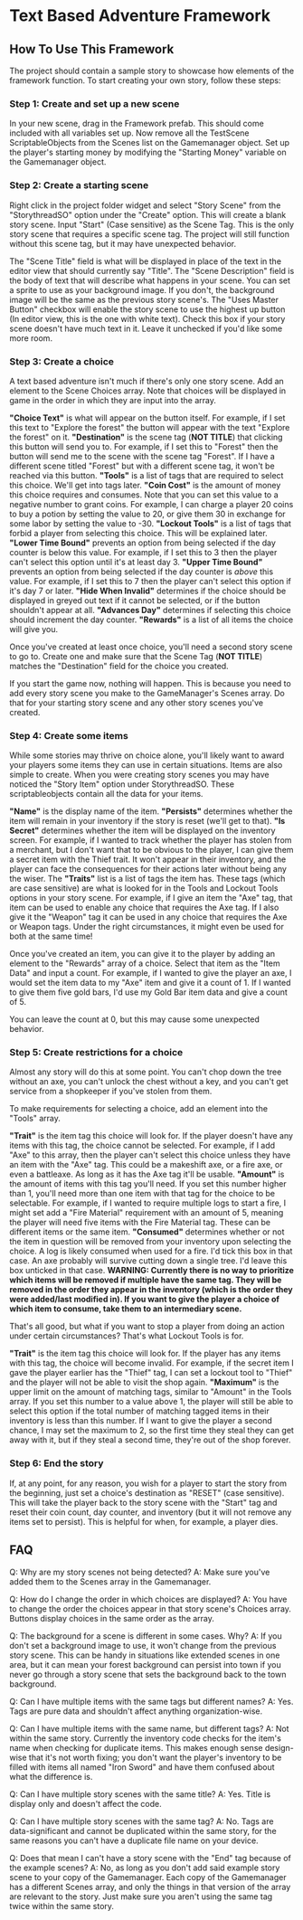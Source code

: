 # Text Based Adventure Framework
## How To Use This Framework
The project should contain a sample story to showcase how elements of the framework function. To start creating your own story, follow these steps:

### Step 1: Create and set up a new scene
In your new scene, drag in the Framework prefab. This should come included with all variables set up. Now remove all the TestScene ScriptableObjects from the Scenes list on the Gamemanager object. Set up the player's starting money by modifying the "Starting Money" variable on the Gamemanager object.

### Step 2: Create a starting scene
Right click in the project folder widget and select "Story Scene" from the "StorythreadSO" option under the "Create" option. This will create a blank story scene. Input "Start" (Case sensitive) as the Scene Tag. This is the only story scene that requires a specific scene tag. The project will still function without this scene tag, but it may have unexpected behavior.

The "Scene Title" field is what will be displayed in place of the text in the editor view that should currently say "Title".
The "Scene Description" field is the body of text that will describe what happens in your scene.
You can set a sprite to use as your background image. If you don't, the background image will be the same as the previous story scene's.
The "Uses Master Button" checkbox will enable the story scene to use the highest up button (In editor view, this is the one with white text). Check this box if your story scene doesn't have much text in it. Leave it unchecked if you'd like some more room.

### Step 3: Create a choice
A text based adventure isn't much if there's only one story scene. Add an element to the Scene Choices array. Note that choices will be displayed in game in the order in which they are input into the array.

**"Choice Text"** is what will appear on the button itself. For example, if I set this text to "Explore the forest" the button will appear with the text "Explore the forest" on it.
**"Destination"** is the scene tag (**NOT TITLE**) that clicking this button will send you to. For example, if I set this to "Forest" then the button will send me to the scene with the scene tag "Forest". If I have a different scene titled "Forest" but with a different scene tag, it won't be reached via this button.
**"Tools"** is a list of tags that are required to select this choice. We'll get into tags later.
**"Coin Cost"** is the amount of money this choice requires and consumes. Note that you can set this value to a negative number to grant coins. For example, I can charge a player 20 coins to buy a potion by setting the value to 20, or give them 30 in exchange for some labor by setting the value to -30.
**"Lockout Tools"** is a list of tags that forbid a player from selecting this choice. This will be explained later.
**"Lower Time Bound"** prevents an option from being selected if the day counter is below this value. For example, if I set this to 3 then the player can't select this option until it's at least day 3.
**"Upper Time Bound"** prevents an option from being selected if the day counter is *above* this value. For example, if I set this to 7 then the player can't select this option if it's day 7 or later.
**"Hide When Invalid"** determines if the choice should be displayed in greyed out text if it cannot be selected, or if the button shouldn't appear at all.
**"Advances Day"** determines if selecting this choice should increment the day counter.
**"Rewards"** is a list of all items the choice will give you.

Once you've created at least once choice, you'll need a second story scene to go to. Create one and make sure that the Scene Tag (**NOT TITLE**) matches the "Destination" field for the choice you created.

If you start the game now, nothing will happen. This is because you need to add every story scene you make to the GameManager's Scenes array. Do that for your starting story scene and any other story scenes you've created.

### Step 4: Create some items
While some stories may thrive on choice alone, you'll likely want to award your players some items they can use in certain situations. Items are also simple to create. When you were creating story scenes you may have noticed the "Story Item" option under StorythreadSO. These scriptableobjects contain all the data for your items.

**"Name"** is the display name of the item.
**"Persists"** determines whether the item will remain in your inventory if the story is reset (we'll get to that).
**"Is Secret"** determines whether the item will be displayed on the inventory screen. For example, if I wanted to track whether the player has stolen from a merchant, but I don't want that to be obvious to the player, I can give them a secret item with the Thief trait. It won't appear in their inventory, and the player can face the consequences for their actions later without being any the wiser.
The **"Traits"** list is a list of tags the item has. These tags (which are case sensitive) are what is looked for in the Tools and Lockout Tools options in your story scene. For example, if I give an item the "Axe" tag, that item can be used to enable any choice that requires the Axe tag. If I also give it the "Weapon" tag it can be used in any choice that requires the Axe or Weapon tags. Under the right circumstances, it might even be used for both at the same time!

Once you've created an item, you can give it to the player by adding an element to the "Rewards" array of a choice. Select that item as the "Item Data" and input a count. For example, if I wanted to give the player an axe, I would set the item data to my "Axe" item and give it a count of 1. If I wanted to give them five gold bars, I'd use my Gold Bar item data and give a count of 5.

You can leave the count at 0, but this may cause some unexpected behavior.

### Step 5: Create restrictions for a choice
Almost any story will do this at some point. You can't chop down the tree without an axe, you can't unlock the chest without a key, and you can't get service from a shopkeeper if you've stolen from them.

To make requirements for selecting a choice, add an element into the "Tools" array.

**"Trait"** is the item tag this choice will look for. If the player doesn't have any items with this tag, the choice cannot be selected. For example, if I add "Axe" to this array, then the player can't select this choice unless they have an item with the "Axe" tag. This could be a makeshift axe, or a fire axe, or even a battleaxe. As long as it has the Axe tag it'll be usable.
**"Amount"** is the amount of items with this tag you'll need. If you set this number higher than 1, you'll need more than one item with that tag for the choice to be selectable. For example, if I wanted to require multiple logs to start a fire, I might set add a "Fire Material" requirement with an amount of 5, meaning the player will need five items with the Fire Material tag. These can be different items or the same item.
**"Consumed"** determines whether or not the item in question will be removed from your inventory upon selecting the choice. A log is likely consumed when used for a fire. I'd tick this box in that case. An axe probably will survive cutting down a single tree. I'd leave this box unticked in that case.
**WARNING: Currently there is no way to prioritize which items will be removed if multiple have the same tag. They will be removed in the order they appear in the inventory (which is the order they were added/last modified in). If you want to give the player a choice of which item to consume, take them to an intermediary scene.**

That's all good, but what if you want to stop a player from doing an action under certain circumstances? That's what Lockout Tools is for.

**"Trait"** is the item tag this choice will look for. If the player has any items with this tag, the choice will become invalid. For example, if the secret item I gave the player earlier has the "Thief" tag, I can set a lockout tool to "Thief" and the player will not be able to visit the shop again.
**"Maximum"** is the upper limit on the amount of matching tags, similar to "Amount" in the Tools array. If you set this number to a value above 1, the player will still be able to select this option if the total number of matching tagged items in their inventory is less than this number. If I want to give the player a second chance, I may set the maximum to 2, so the first time they steal they can get away with it, but if they steal a second time, they're out of the shop forever.

### Step 6: End the story
If, at any point, for any reason, you wish for a player to start the story from the beginning, just set a choice's destination as "RESET" (case sensitive). This will take the player back to the story scene with the "Start" tag and reset their coin count, day counter, and inventory (but it will not remove any items set to persist). This is helpful for when, for example, a player dies.

## FAQ
Q: Why are my story scenes not being detected?
A: Make sure you've added them to the Scenes array in the Gamemanager.

Q: How do I change the order in which choices are displayed?
A: You have to change the order the choices appear in that story scene's Choices array. Buttons display choices in the same order as the array.

Q: The background for a scene is different in some cases. Why?
A: If you don't set a background image to use, it won't change from the previous story scene. This can be handy in situations like extended scenes in one area, but it can mean your forest background can persist into town if you never go through a story scene that sets the background back to the town background.

Q: Can I have multiple items with the same tags but different names?
A: Yes. Tags are pure data and shouldn't affect anything organization-wise.

Q: Can I have multiple items with the same name, but different tags?
A: Not within the same story. Currently the inventory code checks for the item's name when checking for duplicate items. This makes enough sense design-wise that it's not worth fixing; you don't want the player's inventory to be filled with items all named "Iron Sword" and have them confused about what the difference is.

Q: Can I have multiple story scenes with the same title?
A: Yes. Title is display only and doesn't affect the code.

Q: Can I have multiple story scenes with the same tag?
A: No. Tags are data-significant and cannot be duplicated within the same story, for the same reasons you can't have a duplicate file name on your device.

Q: Does that mean I can't have a story scene with the "End" tag because of the example scenes?
A: No, as long as you don't add said example story scene to your copy of the Gamemanager. Each copy of the Gamemanager has a different Scenes array, and only the things in that version of the array are relevant to the story. Just make sure you aren't using the same tag twice within the same story.
